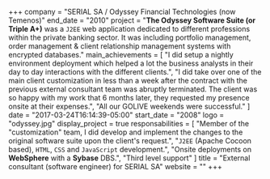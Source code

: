 +++
company = "SERIAL SA / Odyssey Financial Technologies (now Temenos)"
end_date = "2010"
project = "**The Odyssey Software Suite (or Triple A+)** was a `J2EE` web application dedicated to different professions within the private banking sector. It was including portfolio management, order management & client relationship management systems with encrypted databases."
main_achievements = [
  "I did setup a nightly environment deployment which helped a lot the business analysts in their day to day interactions with the different clients.",
  "I did take over one of the main client customization in less than a week after the contract with the previous external consultant team was abruptly terminated. The client was so happy with my work that 6 months later, they requested my presence onsite at their expenses.",
  "All our GOLIVE weekends were successful."
]
date = "2017-03-24T16:14:39-05:00"
start_date = "2008"
logo = "odyssey.jpg"
display_project = true
responsabilities = [
  "Member of the \"customization\" team, I did develop and implement the changes to the original software suite upon the client's request.",
  "`J2EE` (Apache Cocoon based), `HTML`, `CSS` and `JavaScript` development.",
  "Onsite deployments on **WebSphere** with a **Sybase** DBS.",
  "Third level support"
]
title = "External consultant (software engineer) for SERIAL SA"
website = ""
+++
